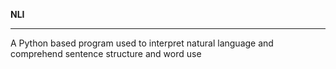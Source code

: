 **NLI**
___________
A Python based program used to interpret natural language and comprehend sentence structure and word use
